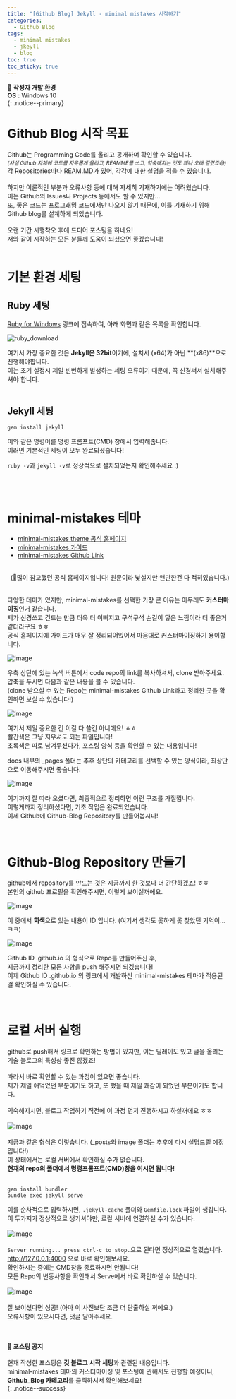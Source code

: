 ```yaml
---
title: "[Github Blog] Jekyll - minimal mistakes 시작하기"
categories:
  - Github_Blog
tags:
  - minimal mistakes
  - jkeyll
  - blog
toc: true
toc_sticky: true
---
```


📌 **작성자 개발 환경** <br>
**OS** : Windows 10<br>
{: .notice--primary}

# Github Blog 시작 목표

Github는 Programming Code를 올리고 공개하며 확인할 수 있습니다.<br>
<sup><i>(사실 Github 자체에 코드를 자유롭게 올리고, REAMME를 쓰고, 익숙해지는 것도 꽤나 오래 걸렸죠😅)</i></sup><br>
각 Repositories마다 REAM.MD가 있어, 각각에 대한 설명을 적을 수 있습니다.<br>
<br>
하지만 이론적인 부분과 오류사항 등에 대해 자세히 기재하기에는 어려웠습니다.<br>
이는 Github의 Issues나 Projects 등에서도 할 수 있지만...<br>
또, 좋은 코드는 프로그래밍 코드에서만 나오지 않기 때문에, 이를 기재하기 위해 Github blog를 설계하게 되었습니다.
<br>
<br>
오랜 기간 시행착오 후에 드디어 포스팅을 하네요!<br>
저와 같이 시작하는 모든 분들께 도움이 되셨으면 좋겠습니다!
<br>
<br>

# 기본 환경 세팅

## Ruby 세팅

[Ruby for Windows](https://rubyinstaller.org/downloads/) 링크에 접속하여, 아래 화면과 같은 목록을 확인합니다.

![ruby_download](https://user-images.githubusercontent.com/45550607/102007643-2fa56f00-3d6e-11eb-969c-74a5e722b2c8.png)

여기서 가장 중요한 것은 **Jekyll은 32bit**이기에, 설치시 (x64)가 아닌 **(x86)**으로 진행해야합니다.<br>
이는 초기 설정시 제일 빈번하게 발생하는 세팅 오류이기 때문에, 꼭 신경써서 설치해주셔야 합니다.
<br>
<br>

## Jekyll 세팅

```
gem install jekyll
```
이와 같은 명령어를 명령 프롬프트(CMD) 창에서 입력해줍니다.<br>
이러면 기본적인 세팅이 모두 완료되셨습니다!<br>

`ruby -v`과 `jekyll -v`로 정상적으로 설치되었는지 확인해주세요 :)

<br>
<br>

# minimal-mistakes 테마

- [minimal-mistakes theme 공식 홈페이지](https://mmistakes.github.io/minimal-mistakes/)
- [minimal-mistakes 가이드](https://mmistakes.github.io/minimal-mistakes/docs/quick-start-guide/)
- [minimal-mistakes Github Link](https://github.com/mmistakes/minimal-mistakes)
<br>

<div align=right>(🔺많이 참고했던 공식 홈페이지입니다! 원문이라 낯설지만 왠만한건 다 적혀있습니다.)</div>
<br>

다양한 테마가 있지만, minimal-mistakes를 선택한 가장 큰 이유는 아무래도 **커스터마이징**인거 같습니다.<br>
제가 신경쓰고 건드는 만큼 더욱 더 이뻐지고 구석구석 손길이 닿은 느낌이라 더 좋은거 같더라구요 ㅎㅎ<br>
공식 홈페이지에 가이드가 매우 잘 정리되어있어서 마음대로 커스터마이징하기 용이합니다.<br>

![image](https://user-images.githubusercontent.com/45550607/101988362-76e31f80-3cdc-11eb-9dee-8addd2f02882.png)

우측 상단에 있는 녹색 버튼에서 code repo의 link를 복사하셔서, clone 받아주세요.<br>
압축을 푸시면 다음과 같은 내용을 볼 수 있습니다.<br>
(clone 받으실 수 있는 Repo는 minimal-mistakes Github Link라고 정리한 곳을 확인하면 보실 수 있습니다!)

![image](https://user-images.githubusercontent.com/45550607/102005471-5a86c780-3d5c-11eb-8ad4-bc5fd466ed57.png)

여기서 제일 중요한 건 이걸 다 쓸건 아니에요! ㅎㅎ<br>
<span color=red>빨간색</span>은 그냥 지우셔도 되는 파일입니다!<br>
<span color=green>초록색</span>은 따로 남겨두셨다가, 포스팅 양식 등을 확인할 수 있는 내용입니다!

docs 내부의 _pages 폴더는 추후 상단의 카테고리를 선택할 수 있는 양식이라, 최상단으로 이동해주시면 좋습니다.

![image](https://user-images.githubusercontent.com/45550607/102005746-c407d580-3d5e-11eb-913a-bb2e36c54f4b.png)

여기까지 잘 따라 오셨다면, 최종적으로 정리하면 이런 구조를 가질껍니다.<br>
이렇게까지 정리하셨다면, 기초 작업은 완료되었습니다.<br>
이제 Github에 Github-Blog Repository를 만들어봅시다!<br>
<br>
<br>

# Github-Blog Repository 만들기

github에서 repository를 만드는 것은 지금까지 한 것보다 더 간단하겠죠! ㅎㅎ<br>
본인의 github 프로필을 확인해주시면, 이렇게 보이실꺼에요.

![image](https://user-images.githubusercontent.com/45550607/102006086-a12af080-3d61-11eb-9ce7-0471a7af0062.png)

이 중에서 **회색**으로 있는 내용이 ID 입니다. (여기서 생각도 못하게 못 찾았던 기억이...ㅋㅋ)

![image](https://user-images.githubusercontent.com/45550607/102006140-1b5b7500-3d62-11eb-8e07-6b51fd1341fb.png)

Github ID .github.io 의 형식으로 Repo를 만들어주신 후,<br>
지금까지 정리한 모든 사항을 push 해주시면 되겠습니다!<br>
이제 Github ID .github.io 의 링크에서 개발하신 minimal-mistakes 테마가 적용된 걸 확인하실 수 있습니다.<br>
<br>
<br>

# 로컬 서버 실행

github로 push해서 링크로 확인하는 방법이 있지만, 이는 딜레이도 있고 글을 올리는 기술 블로그의 특성상 좋진 않겠죠!<br>
<br>
따라서 바로 확인할 수 있는 과정이 있으면 좋습니다.<br>
제가 제일 애먹었던 부분이기도 하고, 또 했을 때 제일 쾌감이 되었던 부분이기도 합니다.<br>
<br>
익숙해지시면, 블로그 작업하기 직전에 이 과정 먼저 진행하시고 하실꺼에요 ㅎㅎ<br>
<br>
![image](https://user-images.githubusercontent.com/45550607/102006653-eb15d580-3d65-11eb-9030-e520e1eba53c.png)<br>
<br>
지금과 같은 형식은 이렇습니다. (_posts와 image 폴더는 추후에 다시 설명드릴 예정입니다!)<br>
이 상태에서는 로컬 서버에서 확인하실 수가 없습니다.<br>
<b>현재의 repo의 폴더에서 명령프롬프트(CMD)창을 여시면 됩니다!</b><br><br>
```
gem install bundler
bundle exec jekyll serve
```
이를 순차적으로 입력하시면, `.jekyll-cache` 폴더와 `Gemfile.lock` 파일이 생깁니다.<br>
이 두가지가 정상적으로 생기셔야만, 로컬 서버에 연결하실 수가 있습니다.<br>
<br>
![image](https://user-images.githubusercontent.com/45550607/102006801-46949300-3d67-11eb-946a-ea4297b05723.png)
<br>
<br>
`Server running... press ctrl-c to stop.`으로 된다면 정상적으로 열렸습니다.<br>
http://127.0.0.1:4000 으로 바로 확인해보세요.<br>
확인하시는 중에는 CMD창을 종료하시면 안됩니다!<br>
모든 Repo의 변동사항을 확인해서 Serve에서 바로 확인하실 수 있습니다.<br>
<br>
![image](https://user-images.githubusercontent.com/45550607/102006913-f407a680-3d67-11eb-9306-53bb0b1ba290.png)<br>
<br>
잘 보이셨다면 성공! (아마 이 사진보단 조금 더 단출하실 꺼에요.)<br>
오류사항이 있으시다면, 댓글 달아주세요.<br>
<br>
<br>

🔔 **포스팅 공지** <br><br>
현재 작성한 포스팅은 **깃 블로그 시작 세팅**과 관련된 내용입니다.<br>
minimal-mistakes 테마의 커스터마이징 및 포스팅에 관해서도 진행할 예정이니, 
**Github_Blog 카테고리**를 클릭하셔서 확인해보세요!<br>
{: .notice--success}